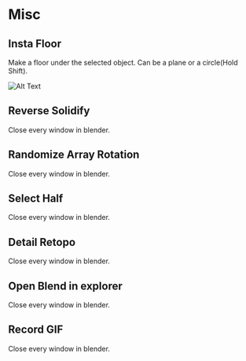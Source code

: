 # Misc



## Insta Floor

Make a floor under the selected object. Can be a plane or a circle(Hold Shift).

![Alt Text](https://kronos.cglife7.com/gifs/InstaFloorGif.gif)

## Reverse Solidify

Close every window in blender.

## Randomize Array Rotation

Close every window in blender.

## Select Half

Close every window in blender.

## Detail Retopo

Close every window in blender.

## Open Blend in explorer

Close every window in blender.

## Record GIF

Close every window in blender.